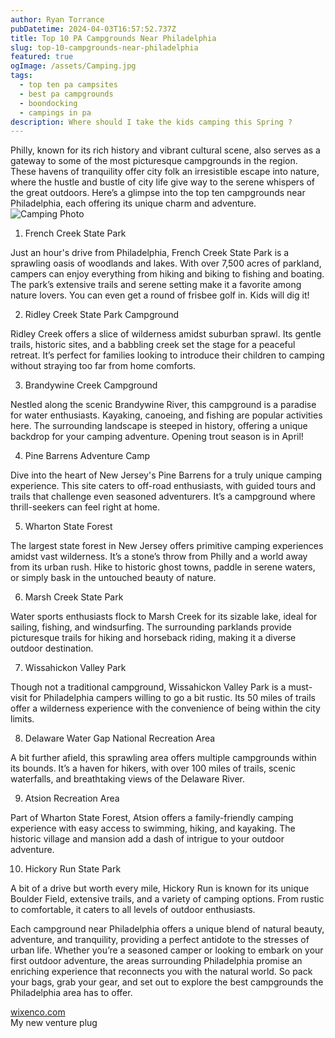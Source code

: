 ```yaml
---
author: Ryan Torrance
pubDatetime: 2024-04-03T16:57:52.737Z
title: Top 10 PA Campgrounds Near Philadelphia
slug: top-10-campgrounds-near-philadelphia
featured: true
ogImage: /assets/Camping.jpg
tags:
  - top ten pa campsites
  - best pa campgrounds
  - boondocking
  - campings in pa
description: Where should I take the kids camping this Spring ?
---
```


Philly, known for its rich history and vibrant cultural scene, also serves as a gateway to some of the most picturesque campgrounds in the region. These havens of tranquility offer city folk an irresistible escape into nature, where the hustle and bustle of city life give way to the serene whispers of the great outdoors. Here’s a glimpse into the top ten campgrounds near Philadelphia, each offering its unique charm and adventure.
![Camping Photo](@assets/images/Camping.jpg)

1. French Creek State Park

Just an hour's drive from Philadelphia, French Creek State Park is a sprawling oasis of woodlands and lakes. With over 7,500 acres of parkland, campers can enjoy everything from hiking and biking to fishing and boating. The park’s extensive trails and serene setting make it a favorite among nature lovers. You can even get a round of frisbee golf in. Kids will dig it!

2. Ridley Creek State Park Campground

Ridley Creek offers a slice of wilderness amidst suburban sprawl. Its gentle trails, historic sites, and a babbling creek set the stage for a peaceful retreat. It’s perfect for families looking to introduce their children to camping without straying too far from home comforts.

3. Brandywine Creek Campground

Nestled along the scenic Brandywine River, this campground is a paradise for water enthusiasts. Kayaking, canoeing, and fishing are popular activities here. The surrounding landscape is steeped in history, offering a unique backdrop for your camping adventure. Opening trout season is in April!

4. Pine Barrens Adventure Camp

Dive into the heart of New Jersey's Pine Barrens for a truly unique camping experience. This site caters to off-road enthusiasts, with guided tours and trails that challenge even seasoned adventurers. It’s a campground where thrill-seekers can feel right at home.

5. Wharton State Forest

The largest state forest in New Jersey offers primitive camping experiences amidst vast wilderness. It’s a stone’s throw from Philly and a world away from its urban rush. Hike to historic ghost towns, paddle in serene waters, or simply bask in the untouched beauty of nature.

6. Marsh Creek State Park

Water sports enthusiasts flock to Marsh Creek for its sizable lake, ideal for sailing, fishing, and windsurfing. The surrounding parklands provide picturesque trails for hiking and horseback riding, making it a diverse outdoor destination.

7. Wissahickon Valley Park

Though not a traditional campground, Wissahickon Valley Park is a must-visit for Philadelphia campers willing to go a bit rustic. Its 50 miles of trails offer a wilderness experience with the convenience of being within the city limits.

8. Delaware Water Gap National Recreation Area

A bit further afield, this sprawling area offers multiple campgrounds within its bounds. It’s a haven for hikers, with over 100 miles of trails, scenic waterfalls, and breathtaking views of the Delaware River.

9. Atsion Recreation Area

Part of Wharton State Forest, Atsion offers a family-friendly camping experience with easy access to swimming, hiking, and kayaking. The historic village and mansion add a dash of intrigue to your outdoor adventure.

10. Hickory Run State Park

A bit of a drive but worth every mile, Hickory Run is known for its unique Boulder Field, extensive trails, and a variety of camping options. From rustic to comfortable, it caters to all levels of outdoor enthusiasts.

Each campground near Philadelphia offers a unique blend of natural beauty, adventure, and tranquility, providing a perfect antidote to the stresses of urban life. Whether you’re a seasoned camper or looking to embark on your first outdoor adventure, the areas surrounding Philadelphia promise an enriching experience that reconnects you with the natural world. So pack your bags, grab your gear, and set out to explore the best campgrounds the Philadelphia area has to offer.

[wixenco.com](https://wixenco.com)
<br/>
My new venture plug
